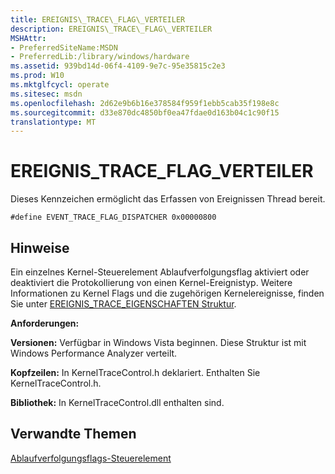 ```yaml
---
title: EREIGNIS\_TRACE\_FLAG\_VERTEILER
description: EREIGNIS\_TRACE\_FLAG\_VERTEILER
MSHAttr:
- PreferredSiteName:MSDN
- PreferredLib:/library/windows/hardware
ms.assetid: 939bd14d-06f4-4109-9e7c-95e35815c2e3
ms.prod: W10
ms.mktglfcycl: operate
ms.sitesec: msdn
ms.openlocfilehash: 2d62e9b6b16e378584f959f1ebb5cab35f198e8c
ms.sourcegitcommit: d33e870dc4850bf0ea47fdae0d163b04c1c90f15
translationtype: MT
---
```

# <a name="eventtraceflagdispatcher"></a>EREIGNIS\_TRACE\_FLAG\_VERTEILER


Dieses Kennzeichen ermöglicht das Erfassen von Ereignissen Thread bereit.

``` syntax
#define EVENT_TRACE_FLAG_DISPATCHER 0x00000800
```

## <a name="remarks"></a>Hinweise


Ein einzelnes Kernel-Steuerelement Ablaufverfolgungsflag aktiviert oder deaktiviert die Protokollierung von einen Kernel-Ereignistyp. Weitere Informationen zu Kernel Flags und die zugehörigen Kernelereignisse, finden Sie unter [EREIGNIS\_TRACE\_EIGENSCHAFTEN Struktur](http://go.microsoft.com/fwlink/p/?linkid=212231&clcid=0x409).

**Anforderungen:**

**Versionen:** Verfügbar in Windows Vista beginnen. Diese Struktur ist mit Windows Performance Analyzer verteilt.

**Kopfzeilen:** In KernelTraceControl.h deklariert. Enthalten Sie KernelTraceControl.h.

**Bibliothek:** In KernelTraceControl.dll enthalten sind.

## <a name="related-topics"></a>Verwandte Themen


[Ablaufverfolgungsflags-Steuerelement](trace-control-flags.md)

 

 







